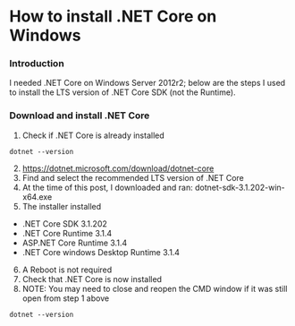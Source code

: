 # How to install .NET Core on Windows

### Introduction
I needed .NET Core on Windows Server 2012r2; below are the steps I used to install the LTS version of .NET Core SDK (not the Runtime).

### Download and install .NET Core
1. Check if .NET Core is already installed
```
dotnet --version
```
2. https://dotnet.microsoft.com/download/dotnet-core
3. Find and select the recommended LTS version of .NET Core
4. At the time of this post, I downloaded and ran: dotnet-sdk-3.1.202-win-x64.exe
5. The installer installed
- .NET Core SDK 3.1.202
- .NET Core Runtime 3.1.4
- ASP.NET Core Runtime 3.1.4
- .NET Core windows Desktop Runtime 3.1.4
6. A Reboot is not required
7. Check that .NET Core is now installed 
8. NOTE: You may need to close and reopen the CMD window if it was still open from step 1 above
```
dotnet --version
```